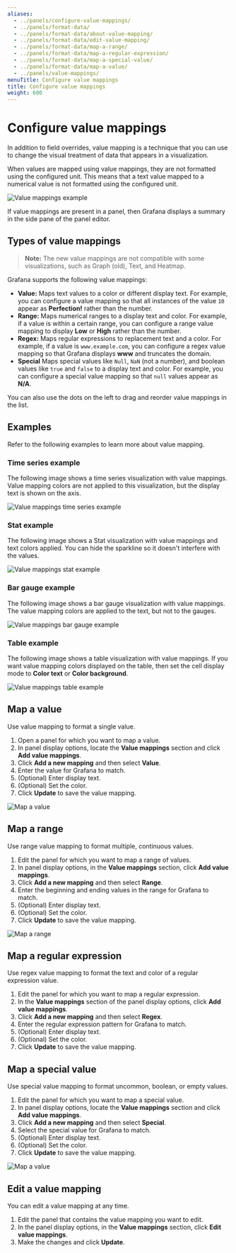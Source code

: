 ```yaml
---
aliases:
  - ../panels/configure-value-mappings/
  - ../panels/format-data/
  - ../panels/format-data/about-value-mapping/
  - ../panels/format-data/edit-value-mapping/
  - ../panels/format-data/map-a-range/
  - ../panels/format-data/map-a-regular-expression/
  - ../panels/format-data/map-a-special-value/
  - ../panels/format-data/map-a-value/
  - ../panels/value-mappings/
menuTitle: Configure value mappings
title: Configure value mappings
weight: 600
---
```


# Configure value mappings

In addition to field overrides, value mapping is a technique that you can use to change the visual treatment of data that appears in a visualization.

When values are mapped using value mappings, they are not formatted using the configured unit. This means that a text value mapped to a numerical value is not formatted using the configured unit.

![Value mappings example](/static/img/docs/value-mappings/value-mappings-example-8-0.png)

If value mappings are present in a panel, then Grafana displays a summary in the side pane of the panel editor.



## Types of value mappings

> **Note:** The new value mappings are not compatible with some visualizations, such as Graph (old), Text, and Heatmap.

Grafana supports the following value mappings:

- **Value:** Maps text values to a color or different display text. For example, you can configure a value mapping so that all instances of the value `10` appear as **Perfection!** rather than the number.
- **Range:** Maps numerical ranges to a display text and color. For example, if a value is within a certain range, you can configure a range value mapping to display **Low** or **High** rather than the number.
- **Regex:** Maps regular expressions to replacement text and a color. For example, if a value is `www.example.com`, you can configure a regex value mapping so that Grafana displays **www** and truncates the domain.
- **Special** Maps special values like `Null`, `NaN` (not a number), and boolean values like `true` and `false` to a display text and color. For example, you can configure a special value mapping so that `null` values appear as **N/A**.

You can also use the dots on the left to drag and reorder value mappings in the list.

## Examples

Refer to the following examples to learn more about value mapping.

### Time series example

The following image shows a time series visualization with value mappings. Value mapping colors are not applied to this visualization, but the display text is shown on the axis.

![Value mappings time series example](/static/img/docs/value-mappings/value-mappings-summary-example-8-0.png)

### Stat example

The following image shows a Stat visualization with value mappings and text colors applied. You can hide the sparkline so it doesn't interfere with the values.

![Value mappings stat example](/static/img/docs/value-mappings/value-mappings-stat-example-8-0.png)

### Bar gauge example

The following image shows a bar gauge visualization with value mappings. The value mapping colors are applied to the text, but not to the gauges.

![Value mappings bar gauge example](/static/img/docs/value-mappings/value-mappings-bar-gauge-example-8-0.png)

### Table example

The following image shows a table visualization with value mappings. If you want value mapping colors displayed on the table, then set the cell display mode to **Color text** or **Color background**.

![Value mappings table example](/static/img/docs/value-mappings/value-mappings-table-example-8-0.png)

## Map a value

Use value mapping to format a single value.

1. Open a panel for which you want to map a value.
1. In panel display options, locate the **Value mappings** section and click **Add value mappings**.
1. Click **Add a new mapping** and then select **Value**.
1. Enter the value for Grafana to match.
1. (Optional) Enter display text.
1. (Optional) Set the color.
1. Click **Update** to save the value mapping.

![Map a value](/static/img/docs/value-mappings/map-value-8-0.png)

## Map a range

Use range value mapping to format multiple, continuous values.

1. Edit the panel for which you want to map a range of values.
1. In panel display options, in the **Value mappings** section, click **Add value mappings**.
1. Click **Add a new mapping** and then select **Range**.
1. Enter the beginning and ending values in the range for Grafana to match.
1. (Optional) Enter display text.
1. (Optional) Set the color.
1. Click **Update** to save the value mapping.

![Map a range](/static/img/docs/value-mappings/map-range-8-0.png)

## Map a regular expression

Use regex value mapping to format the text and color of a regular expression value.

1. Edit the panel for which you want to map a regular expression.
1. In the **Value mappings** section of the panel display options, click **Add value mappings**.
1. Click **Add a new mapping** and then select **Regex**.
1. Enter the regular expression pattern for Grafana to match.
1. (Optional) Enter display text.
1. (Optional) Set the color.
1. Click **Update** to save the value mapping.

## Map a special value

Use special value mapping to format uncommon, boolean, or empty values.

1. Edit the panel for which you want to map a special value.
1. In panel display options, locate the **Value mappings** section and click **Add value mappings**.
1. Click **Add a new mapping** and then select **Special**.
1. Select the special value for Grafana to match.
1. (Optional) Enter display text.
1. (Optional) Set the color.
1. Click **Update** to save the value mapping.

![Map a value](/static/img/docs/value-mappings/map-special-value-8-0.png)

## Edit a value mapping

You can edit a value mapping at any time.

1. Edit the panel that contains the value mapping you want to edit.
1. In the panel display options, in the **Value mappings** section, click **Edit value mappings**.
1. Make the changes and click **Update**.
